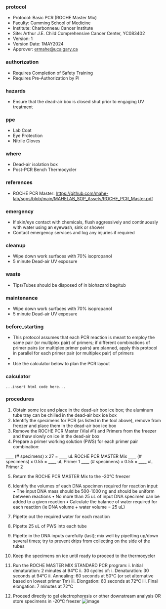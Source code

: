 
### protocol
- Protocol: Basic PCR (ROCHE Master Mix)
- Faculty: Cumming School of Medicine
- Institute: Charbonneau Cancer Institute
- Site: Arthur J.E. Child Comprehensive Cancer Center, YC083402
- Version: 1
- Version Date: 1MAY2024
- Approver: ermahe@ucalgary.ca

### authorization
- Requires Completion of Safety Training
- Requires Pre-Authorization by PI

### hazards
- Ensure that the dead-air box is closed shut prior to engaging UV treatment

### ppe
- Lab Coat
- Eye Protection
- Nitrile Gloves

### where
- Dead-air isolation box
- Post-PCR Bench Thermocycler

### references
- ROCHE PCR Master: https://github.com/mahe-lab/sops/blob/main/MAHELAB_SOP_Assets/ROCHE_PCR_Master.pdf

### emergency
- If skin/eye contact with chemicals, flush aggressively and continuously with water using an eyewash, sink or shower
- Contact emergency services and log any injuries if required

### cleanup
- Wipe down work surfaces with 70% isopropanol
- 5 minute Dead-air UV exposure

### waste
- Tips/Tubes should be disposed of in biohazard bag/tub

### maintenance
- Wipe down work surfaces with 70% isopropanol
- 5 minute Dead-air UV exposure

### before_starting
- This protocol assumes that each PCR reaction is meant to employ the same pair (or multiplex pair) of primers; if different combinations of primer pairs (or multiplex primer pairs) are planned, apply this protocol in parallel for each primer pair (or multiplex pair) of primers
-  
- Use the calculator below to plan the PCR layout

### calculator
~~~~
...insert html code here...
~~~~

### procedures
1. Obtain some ice and place in the dead-air box ice box; the aluminum tube tray can be chilled in the dead-air box ice box
2. Identify the specimens for PCR (as listed in the tool above), remove from freezer and place them in the dead-air box ice box
3. Remove the ROCHE PCR Master (Vial #1) and Primers from the freezer and thaw slowly on ice in the dead-air box
4. Prepare a primer working solution (PWS) for each primer pair combination:

____ (# specimens) x 27 = ____ uL ROCHE PCR MASTER Mix
____ (# specimens) x 0.55 = ____ uL Primer 1
____ (# specimens) x 0.55 = ____ uL Primer 2

5.	Return the ROCHE PCR MASTER Mix to the -20°C freezer

6.	Identify the volumes of each DNA specimen required for reaction input:
•	The input DNA mass should be 500-1000 ng and should be uniform between reactions
•	No more than 25 uL of input DNA specimen can be added to a given reaction
•	Calculate the balance of water required for each reaction 
(ie DNA volume + water volume = 25 uL)

7.	Pipette out the required water for each reaction

8.	Pipette 25 uL of PWS into each tube

9.	Pipette in the DNA inputs carefully (last); mix well by pipetting up/down several times; try to prevent drips from collecting on the side of the tubes

10.	Keep the specimens on ice until ready to proceed to the thermocycler

11.	Run the ROCHE MASTER MIX STANDARD PCR program:
i.	Initial denaturation: 2 minutes at 94°C
ii.	30 cycles of:
i.	Denaturation: 30 seconds at 94°C
ii.	Annealing: 60 seconds at 50°C (or set alternative based on lowest primer Tm)
iii.	Elongation: 60 seconds at 72°C
iii.	Final elongation: 7 minutes at 72°C

12.	Proceed directly to gel electrophoresis or other downstream analysis OR store specimens in -20°C freezer
![image](https://github.com/user-attachments/assets/30b5c1fc-fb94-49af-8adf-0c83346bf44c)

